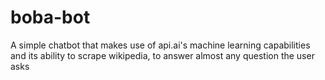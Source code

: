 # boba-bot

A simple chatbot that makes use of api.ai's machine learning capabilities and its ability to scrape wikipedia, to answer almost any question the user asks
